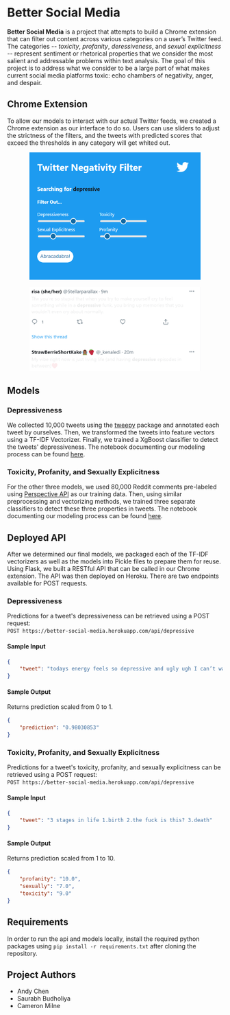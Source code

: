 # Better Social Media
**Better Social Media** is a project that attempts to build a Chrome extension that can filter out content across various categories on a user’s Twitter feed. The categories -- *toxicity*, *profanity*, *deressiveness*, and *sexual explicitness* -- represent sentiment or rhetorical properties that we consider the most salient and addressable problems within text analysis. The goal of this project is to address what we consider to be a large part of what makes current social media platforms toxic: echo chambers of negativity, anger, and despair.

## Chrome Extension
To allow our models to interact with our actual Twitter feeds, we created a Chrome extension as our interface to do so. Users can use sliders to adjust the strictness of the filters, and the tweets with predicted scores that exceed the thresholds in any category will get whited out.
<p align="center">
  <img src="images/filters.png" width="400">
</p>
<p align="center">
  <img src="images/whiteout.png" width="400">
</p>

## Models
### Depressiveness
We collected 10,000 tweets using the [tweepy](https://www.tweepy.org/) package and annotated each tweet by ourselves. Then, we transformed the tweets into feature vectors using a TF-IDF Vectorizer. Finally, we trained a XgBoost classifier to detect the tweets' depressiveness. The notebook documenting our modeling process can be found [here](data/GitBucketData/depressive_model.ipynb).

### Toxicity, Profanity, and Sexually Explicitness
For the other three models, we used 80,000 Reddit comments pre-labeled using [Perspective API](https://perspectiveapi.com/) as our training data. Then, using similar preprocessing and vectorizing methods, we trained three separate classifiers to detect these three properties in tweets. The notebook documenting our modeling process can be found [here](data/PerspectiveAPI/PerspectiveAPI_Classification_Models_AnnotatedData.ipynb).

## Deployed API
After we determined our final models, we packaged each of the TF-IDF vectorizers as well as the models into Pickle files to prepare them for reuse. Using Flask, we built a RESTful API that can be called in our Chrome extension. The API was then deployed on Heroku. There are two endpoints available for POST requests.
### Depressiveness
Predictions for a tweet's depressiveness can be retrieved using a POST request:  
`POST https://better-social-media.herokuapp.com/api/depressive`
#### Sample Input
```json
{
    "tweet": "todays energy feels so depressive and ugly ugh I can’t wait the day to be over"
}
```
#### Sample Output
Returns prediction scaled from 0 to 1.
```json
{
    "prediction": "0.98030853"
}
```

### Toxicity, Profanity, and Sexually Explicitness
Predictions for a tweet's toxicity, profanity, and sexually explicitness can be retrieved using a POST request:  
`POST https://better-social-media.herokuapp.com/api/depressive`
#### Sample Input
```json
{
    "tweet": "3 stages in life 1.birth 2.the fuck is this? 3.death"
}
```
#### Sample Output
Returns prediction scaled from 1 to 10.
```json
{
    "profanity": "10.0",
    "sexually": "7.0",
    "toxicity": "9.0"
}
```

## Requirements
In order to run the api and models locally, install the required python packages using `pip install -r requirements.txt` after cloning the repository.

## Project Authors
- Andy Chen
- Saurabh Budholiya
- Cameron Milne
